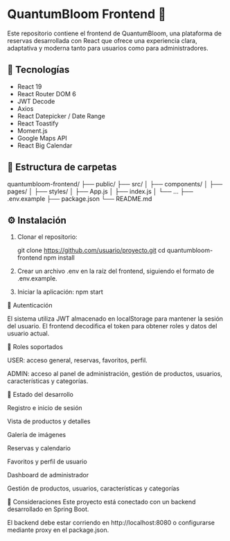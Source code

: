 # QuantumBloom Frontend 🌿

Este repositorio contiene el frontend de QuantumBloom, una plataforma de reservas desarrollada con React que ofrece una experiencia clara, adaptativa y moderna tanto para usuarios como para administradores.

## 🚀 Tecnologías

- React 19
- React Router DOM 6
- JWT Decode
- Axios
- React Datepicker / Date Range
- React Toastify
- Moment.js
- Google Maps API
- React Big Calendar

## 📁 Estructura de carpetas

quantumbloom-frontend/
├── public/
├── src/
│ ├── components/
│ ├── pages/
│ ├── styles/
│ ├── App.js
│ ├── index.js
│ └── ...
├── .env.example
├── package.json
└── README.md


## ⚙️ Instalación

1. Clonar el repositorio:
   
   git clone https://github.com/usuario/proyecto.git
   cd quantumbloom-frontend
   npm install

2. Crear un archivo .env en la raíz del frontend, siguiendo el formato de .env.example.

3. Iniciar la aplicación:
   npm start

🔐 Autenticación

El sistema utiliza JWT almacenado en localStorage para mantener la sesión del usuario. El frontend decodifica el token para obtener roles y datos del usuario actual.

👥 Roles soportados

USER: acceso general, reservas, favoritos, perfil.

ADMIN: acceso al panel de administración, gestión de productos, usuarios, características y categorías.

🧪 Estado del desarrollo

 Registro e inicio de sesión

 Vista de productos y detalles

 Galería de imágenes

 Reservas y calendario

 Favoritos y perfil de usuario

 Dashboard de administrador

 Gestión de productos, usuarios, características y categorías

🧠 Consideraciones
Este proyecto está conectado con un backend desarrollado en Spring Boot.

El backend debe estar corriendo en http://localhost:8080 o configurarse mediante proxy en el package.json.